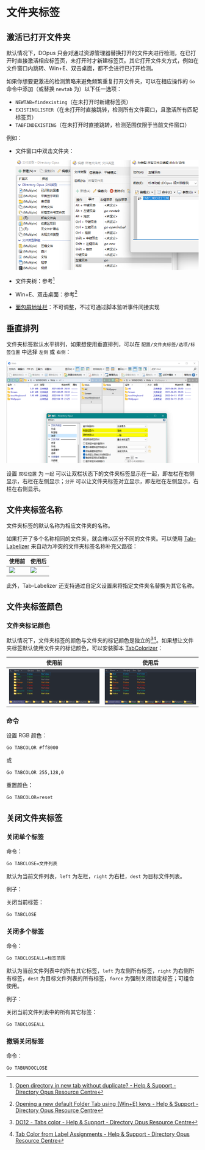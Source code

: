 # 文件夹标签
## 激活已打开文件夹
默认情况下，DOpus 只会对通过资源管理器替换打开的文件夹进行检测，在已打开时直接激活相应标签页，未打开时才新建标签页。其它打开文件夹方式，例如在文件窗口内跳转、Win+E、双击桌面，都不会进行已打开检测。

如果你想要更激进的检测策略来避免频繁重复打开文件夹，可以在相应操作的 `Go` 命令中添加（或替换 `newtab` 为）以下任一选项：
- `NEWTAB=findexisting`（在未打开时新建标签页）
- `EXISTINGLISTER`（在未打开时直接跳转，检测所有文件窗口，且激活所有匹配标签页）
- `TABFINDEXISTING`（在未打开时直接跳转，检测范围仅限于当前文件窗口）

例如：
- 文件窗口中双击文件夹：

  ![](images/README/已存在-文件夹.png)

- 文件夹树：参考[^exist-tree]
- Win+E、双击桌面：参考[^exist-wine]
- [面包屑地址栏](../../导航/地址栏.md)：不可调整，不过可通过脚本监听事件间接实现

[^exist-tree]: [Open directory in new tab without duplicate? - Help & Support - Directory Opus Resource Centre](https://resource.dopus.com/t/open-directory-in-new-tab-without-duplicate/37043/21?u=chaoses-ib)
[^exist-wine]: [Opening a new default Folder Tab using (Win+E) keys - Help & Support - Directory Opus Resource Centre](https://resource.dopus.com/t/opening-a-new-default-folder-tab-using-win-e-keys/42872?u=chaoses-ib)

## 垂直排列
文件夹标签默认水平排列，如果想使用垂直排列，可以在 `配置/文件夹标签/选项/标签位置` 中选择 `左侧` 或 `右侧`：

![](images/README/垂直排列.png)

设置 `双栏位置` 为 `一起` 可以让双栏状态下的文件夹标签显示在一起，即左栏在右侧显示，右栏在左侧显示；`分开` 可以让文件夹标签对立显示，即左栏在左侧显示，右栏在右侧显示。

## 文件夹标签名称
文件夹标签的默认名称为相应文件夹的名称。

如果打开了多个名称相同的文件夹，就会难以区分不同的文件夹。可以使用 [Tab-Labelizer](https://resource.dopus.com/t/tab-labelizer-extend-the-folder-names-shown-in-your-tabs/18075?u=chaoses-ib) 来自动为冲突的文件夹标签名称补充父路径：

使用前 | 使用后
--- | ---
![](https://resource.dopus.com/uploads/default/original/2X/7/7f7627f6e32ea4cb02def068cddac9e61e2724b1.png) | ![](https://resource.dopus.com/uploads/default/original/2X/9/9e0e92eba04b3bd146d3b18d92227a12bb3e9eb3.png)

此外，Tab-Labelizer 还支持通过自定义设置来将指定文件夹名替换为其它名称。

<!-- TODO: https://resource.dopus.com/t/tab-labelizer-plugin-to-assign-more-detailed-names-to-tabs/37275 -->

## 文件夹标签颜色
### 文件夹标记颜色
默认情况下，文件夹标签的颜色与文件夹的标记颜色是独立的[^color-1][^color-2]。如果想让文件夹标签默认使用文件夹的标记颜色，可以安装脚本 [TabColorizer](https://github.com/Chaoses-Ib/IbDOpusScripts/blob/main/README.zh-Hans.md#:~:text=%E7%BC%A9%E7%95%A5%E5%9B%BE%E5%B0%BA%E5%AF%B8%EF%BC%9A-,TabColorizer,-%E4%BD%BF%E7%94%A8%E6%96%87%E4%BB%B6%E5%A4%B9)：

使用前 | 使用后
--- | ---
![](https://github.com/Chaoses-Ib/IbDOpusScripts/blob/9f6ac321b31d21bb20ed46b678f7d5f722865fb1/Scripts/TabColorizer/images/before.png?raw=true) | ![](https://github.com/Chaoses-Ib/IbDOpusScripts/blob/9f6ac321b31d21bb20ed46b678f7d5f722865fb1/Scripts/TabColorizer/images/after.png?raw=true)

[^color-1]: [DO12 - Tabs color - Help & Support - Directory Opus Resource Centre](https://resource.dopus.com/t/do12-tabs-color/22194?u=chaoses-ib)
[^color-2]: [Tab Color from Label Assignments - Help & Support - Directory Opus Resource Centre](https://resource.dopus.com/t/tab-color-from-label-assignments/23473?u=chaoses-ib)

### 命令
设置 RGB 颜色：
```cmd
Go TABCOLOR #ff8000
```
或
```cmd
Go TABCOLOR 255,128,0
```

重置颜色：
```
Go TABCOLOR=reset
```

## 关闭文件夹标签
### 关闭单个标签
命令：
```cmd
Go TABCLOSE=文件列表
```
默认为当前文件列表，`left` 为左栏，`right` 为右栏，`dest` 为目标文件列表。

例子：

关闭当前标签：
```cmd
Go TABCLOSE
```

### 关闭多个标签
命令：
```cmd
Go TABCLOSEALL=标签范围
```
默认为当前文件列表中的所有其它标签，`left` 为左侧所有标签，`right` 为右侧所有标签，`dest` 为目标文件列表的所有标签，`force` 为强制关闭锁定标签；可组合使用。

例子：

关闭当前文件列表中的所有其它标签：
```cmd
Go TABCLOSEALL
```

### 撤销关闭标签
命令：
```cmd
Go TABUNDOCLOSE
```
